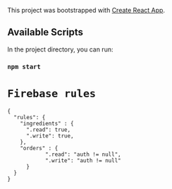 This project was bootstrapped with [Create React App](https://github.com/facebook/create-react-app).

## Available Scripts

In the project directory, you can run:

### `npm start`

# `Firebase rules`

```
{
  "rules": {
    "ingredients" : {
      ".read": true,
      ".write": true,
    },
    "orders" : {
            ".read": "auth != null",
            ".write": "auth != null"
      }
  }
}
```